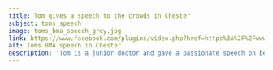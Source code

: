 ```yaml
---
title: Tom gives a speech to the crowds in Chester
subject: toms_speech
image: toms_bma_speech_grey.jpg
link: https://www.facebook.com/plugins/video.php?href=https%3A%2F%2Fwww.facebook.com%2FBMAmersey%2Fvideos%2F1217182064966853%2F&show_text=0&width=560
alt: Toms BMA speech in Chester
description: 'Tom is a junior doctor and gave a passionate speech on behalf of the BMA regarding the recent doctors strike in the centre of Chester in 2016'
---
```

